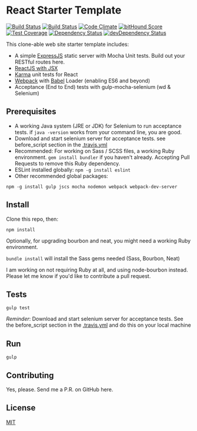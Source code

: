 # React Starter Template

[![Build Status](https://api.shippable.com/projects/55078e185ab6cc13529dea4d/badge?branchName=master)](https://app.shippable.com/projects/55078e185ab6cc13529dea4d/builds/latest)
[![Build Status](https://travis-ci.org/UWFosterIT/react-starter.svg?branch=master)](https://travis-ci.org/UWFosterIT/react-starter)
[![Code Climate](https://codeclimate.com/github/UWFosterIT/react-starter/badges/gpa.svg)](https://codeclimate.com/github/UWFosterIT/react-starter)
[![bitHound Score](https://www.bithound.io/github/UWFosterIT/react-starter/badges/score.svg)](https://www.bithound.io/github/UWFosterIT/react-starter)
[![Test Coverage](https://codeclimate.com/github/UWFosterIT/react-starter/badges/coverage.svg)](https://codeclimate.com/github/UWFosterIT/react-starter)
[![Dependency Status](https://david-dm.org/UWFosterIT/react-starter.svg)](https://david-dm.org/UWFosterIT/react-starter)
[![devDependency Status](https://david-dm.org/UWFosterIT/react-starter/dev-status.svg)](https://david-dm.org/UWFosterIT/react-starter#info=devDependencies)

This clone-able web site starter template includes:
  - A simple [ExpressJS](http://expressjs.com) static server with Mocha Unit tests. Build out your
  RESTful routes here.
  - [ReactJS with JSX](http://facebook.github.io/react/)
  - [Karma](http://karma-runner.github.io/0.12/index.html) unit tests for React
  - [Webpack](http://webpack.github.io) with [Babel](https://babeljs.io) Loader
   (enabling ES6 and beyond)
  - Acceptance (End to End) tests with gulp-mocha-selenium (wd & Selenium)

## Prerequisites

  - A working Java system (JRE or JDK) for Selenium to run acceptance tests.
  if `java -version` works from your command line, you are good.
  - Download and start selenium server for acceptance tests. see before_script
    section in the [.travis.yml](.travis.yml)
  - Recommended: For working on Sass / SCSS files, a working Ruby environment.
   `gem install bundler` if you haven't already.
    Accepting Pull Requests to remove this Ruby dependency.
  - ESLint installed globally: `npm -g install eslint`
  - Other recommended global packages:
  ```
  npm -g install gulp jscs mocha nodemon webpack webpack-dev-server
  ```

## Install

Clone this repo, then:

`npm install`

Optionally, for upgrading bourbon and neat, you might need a working Ruby
environment.

`bundle install` will install the Sass gems needed (Sass, Bourbon, Neat)

I am working on not requiring Ruby at all, and using node-bourbon instead.
 Please let me know if you'd like to contribute a pull request.

## Tests

`gulp test`

*Reminder*: Download and start selenium server for acceptance tests. See the
before_script section in the [.travis.yml](.travis.yml) and do this on your
local machine

## Run

`gulp`

## Contributing

Yes, please. Send me a P.R. on GitHub here.

## License

[MIT](http://opensource.org/licenses/MIT)
